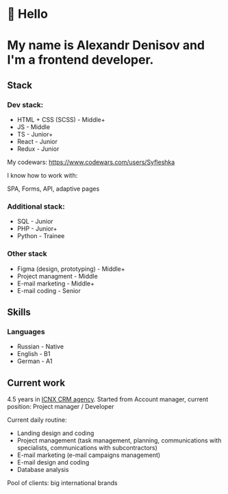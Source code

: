 # 👋 Hello

# My name is Alexandr Denisov and I'm a frontend developer.

## Stack

### Dev stack:

* HTML + CSS (SCSS) - Middle+
* JS - Middle
* TS - Junior+
* React - Junior
* Redux - Junior

My codewars: https://www.codewars.com/users/Syfleshka

I know how to work with:

SPA, Forms, API, adaptive pages

### Additional stack:

* SQL - Junior
* PHP - Junior+
* Python - Trainee

### Other stack

* Figma (design, prototyping) - Middle+
* Project managment - Middle
* E-mail marketing - Middle+
* E-mail coding - Senior

## Skills

### Languages

* Russian - Native
* English - B1
* German - A1

## Current work

4.5 years in [ICNX CRM agency](https://icnx.ru/). Started from Account manager, current position: Project manager / Developer

Current daily routine:

* Landing design and coding
* Project management (task management, planning, communications with specialists, communications with subcontractors)
* E-mail marketing (e-mail campaigns management)
* E-mail design and coding
* Database analysis

Pool of clients: big international brands






<!--
**Syfleshka/Syfleshka** is a ✨ _special_ ✨ repository because its `README.md` (this file) appears on your GitHub profile.

Here are some ideas to get you started:

- 🔭 I’m currently working on ...
- 🌱 I’m currently learning ...
- 👯 I’m looking to collaborate on ...
- 🤔 I’m looking for help with ...
- 💬 Ask me about ...
- 📫 How to reach me: ...
- 😄 Pronouns: ...
- ⚡ Fun fact: ...
-->
